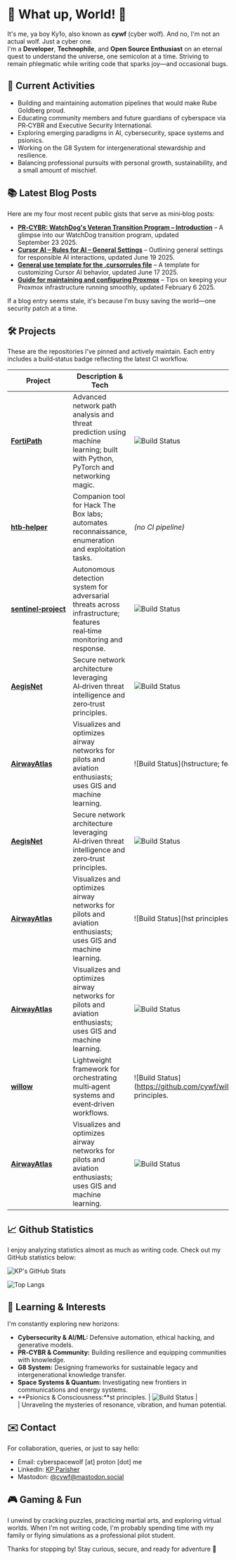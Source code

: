 # 🚀 What up, World! 🚀  
It's me, ya boy Ky1o, also known as **cywf** (cyber wolf). And no, I'm not an actual wolf. Just a cyber one.  
I'm a **Developer**, **Technophile**, and **Open Source Enthusiast** on an eternal quest to understand the universe, one semicolon at a time. Striving to remain phlegmatic while writing code that sparks joy—and occasional bugs.  

## 🌱 Current Activities  
- Building and maintaining automation pipelines that would make Rube Goldberg proud.  
- Educating community members and future guardians of cyberspace via PR‑CYBR and Executive Security International.  
- Exploring emerging paradigms in AI, cybersecurity, space systems and psionics.  
- Working on the G8 System for intergenerational stewardship and resilience.  
- Balancing professional pursuits with personal growth, sustainability, and a small amount of mischief.  

## 📚 Latest Blog Posts  
Here are my four most recent public gists that serve as mini‑blog posts:  

- **[PR‑CYBR: WatchDog's Veteran Transition Program – Introduction](https://gist.github.com/cywf/db19af3af790469e2715777c5f19250c)** – A glimpse into our WatchDog transition program, updated September 23 2025.  
- **[Cursor AI – Rules for AI – General Settings](https://gist.github.com/cywf/a620a43424d47f1fb746638a11924cae)** – Outlining general settings for responsible AI interactions, updated June 19 2025.  
- **[General use template for the .cursorrules file](https://gist.github.com/cywf/601a521551f659ab75b5a6146d4d8e72)** – A template for customizing Cursor AI behavior, updated June 17 2025.  
- **[Guide for maintaining and configuring Proxmox](https://gist.github.com/cywf/973f9180ae6036e5bcd06eb85aac7c2c)** – Tips on keeping your Proxmox infrastructure running smoothly, updated February 6 2025.  

If a blog entry seems stale, it's because I'm busy saving the world—one security patch at a time.  

## 🛠️ Projects  
These are the repositories I've pinned and actively maintain. Each entry includes a build‑status badge reflecting the latest CI workflow.  

| Project | Description & Tech | Build Status |  
| --- | --- | --- |  
| **[FortiPath](https://github.com/cywf/FortiPath)** | Advanced network path analysis and threat prediction using machine learning; built with Python, PyTorch and networking magic. | ![Build Status](https://github.com/cywf/FortiPath/actions/workflows/main.yml/badge.svg) |  
| **[htb‑helper](https://github.com/cywf/htb-helper)** | Companion tool for Hack The Box labs; automates reconnaissance, enumeration and exploitation tasks. | *(no CI pipeline)* |  
| **[sentinel‑project](https://github.com/cywf/sentinel-project)** | Autonomous detection system for adversarial threats across infrastructure; features real‑time monitoring and response. | ![Build Status](https://github.com/cywf/sentinel-project/actions/workflows/ci-cd-pipeline.yml/badge.svg) |  
| **[AegisNet](https://github.com/cywf/AegisNet)** | Secure network architecture leveraging AI‑driven threat intelligence and zero‑trust principles. | ![Build Status](https://github.com/cywf/AegisNet/actions/workflows/terraform.yml/badge.svg) |  
| **[AirwayAtlas](https://github.com/cywf/AirwayAtlas)** | Visualizes and optimizes airway networks for pilots and aviation enthusiasts; uses GIS and machine learning. | ![Build Status](hstructure; features real‑time monitoring and response. | ![Build Status](https://github.com/cywf/sentinel-project/actions/workflows/ci-cd-pipeline.yml/badge.svg) |  
| **[AegisNet](https://github.com/cywf/AegisNet)** | Secure network architecture leveraging AI‑driven threat intelligence and zero‑trust principles. | ![Build Status](https://github.com/cywf/AegisNet/actions/workflows/terraform.yml/badge.svg) |  
| **[AirwayAtlas](https://github.com/cywf/AirwayAtlas)** | Visualizes and optimizes airway networks for pilots and aviation enthusiasts; uses GIS and machine learning. | ![Build Status](hst principles. | ![Build Status](https://github.com/cywf/AegisNet/actions/workflows/terraform.yml/badge.svg) |  
| **[AirwayAtlas](https://github.com/cywf/AirwayAtlas)** | Visualizes and optimizes airway networks for pilots and aviation enthusiasts; uses GIS and machine learning. | ![Build Status](https://github.com/cywf/AirwayAtlas/actions/workflows/ci_cd.yml/badge.svg) |  
| **[willow](https://github.com/cywf/willow)** | Lightweight framework for orchestrating multi‑agent systems and event‑driven workflows. | ![Build Status](https://github.com/cywf/willow/actions/workflows/deploy.yml/badge.sst principles. | ![Build Status](https://github.com/cywf/AegisNet/actions/workflows/terraform.yml/badge.svg) |  
| **[AirwayAtlas](https://github.com/cywf/AirwayAtlas)** | Visualizes and optimizes airway networks for pilots and aviation enthusiasts; uses GIS and machine learning. | ![Build Status](vg) |  

## 📈 Github Statistics  
I enjoy analyzing statistics almost as much as writing code. Check out my GitHub statistics below:  

![KP's GitHub Stats](https://github-readme-stats.vercel.app/api?username=cywf&show_icons=true&theme=tokyonight&include_all_commits=true&count_private=true)  

![Top Langs](https://github-readme-stats.vercel.app/api/top-langs/?username=cywf&layout=compact&theme=tokyonight)  

## 🧠 Learning & Interests  
I'm constantly exploring new horizons:  
- **Cybersecurity & AI/ML:** Defensive automation, ethical hacking, and generative models.  
- **PR‑CYBR & Community:** Building resilience and equipping communities with knowledge.  
- **G8 System:** Designing frameworks for sustainable legacy and intergenerational knowledge transfer.  
- **Space Systems & Quantum:** Investigating new frontiers in communications and energy systems.  
- **Psionics & Consciousness:**st principles. | ![Build Status](https://github.com/cywf/AegisNet/actions/workflows/terraform.yml/badge.svg) |  
|  Unraveling the mysteries of resonance, vibration, and human potential.  

## ✉️ Contact  
For collaboration, queries, or just to say hello:  
- Email: cyberspacewolf [at] proton [dot] me  
- LinkedIn: [KP Parisher](https://www.linkedin.com/in/kylo-parisher)  
- Mastodon: [@cywf@mastodon.social](https://mastodon.social/@cywf)  

## 🎮 Gaming & Fun  
I unwind by cracking puzzles, practicing martial arts, and exploring virtual worlds. When I'm not writing code, I'm probably spending time with my family or flying simulations as a professional pilot student.  

Thanks for stopping by! Stay curious, secure, and ready for adventure 🚀
